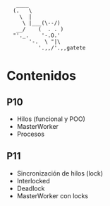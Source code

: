 ```
   ____
  (.   \
    \  |
     \ |___(\--/)
   __/    (  . . )
  "'._.    '-.O.'
       '-.  \ "|\
          '.,,/'.,,gatete
```

# Contenidos

## P10

- Hilos (funcional y POO)
- MasterWorker
- Procesos

## P11

- Sincronización de hilos (lock)
- Interlocked
- Deadlock
- MasterWorker con locks
